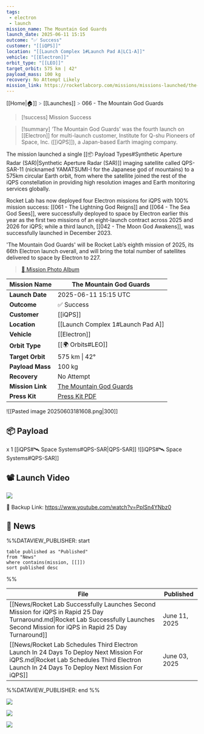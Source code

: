 ```yaml
---
tags:
 - electron
 - launch
mission_name: The Mountain God Guards
launch_date: 2025-06-11 15:15
outcome: "✅ Success"
customer: "[[iQPS]]"
location: "[[Launch Complex 1#Launch Pad A|LC1-A]]"
vehicle: "[[Electron]]"
orbit_type: "[[LEO]]"
target_orbit: 575 km | 42°
payload_mass: 100 kg
recovery: No Attempt Likely
mission_link: https://rocketlabcorp.com/missions/missions-launched/the-mountain-god-guards/
---
```

[[Home|🏠]]  <span style="color: LightSlateGray">></span> [[Launches]]  <span style="color: LightSlateGray">></span>  066 - The Mountain God Guards

>[!success] Mission Success

>[!summary]
‘The Mountain God Guards’ was the fourth launch on [[Electron]] for multi-launch customer, Institute for Q-shu Pioneers of Space, Inc. ([[iQPS]]), a Japan-based Earth imaging company.
>
The mission launched a single [[📦 Payload Types#Synthetic Aperture Radar (SAR)|Synthetic Aperture Radar (SAR)]] imaging satellite called QPS-SAR-11 (nicknamed YAMATSUMI-I for the Japanese god of mountains) to a 575km circular Earth orbit, from where the satellite joined the rest of the iQPS constellation in providing high resolution images and Earth monitoring services globally. 
>
Rocket Lab has now deployed four Electron missions for iQPS with 100% mission success: [[061 - The Lightning God Reigns]] and [[064 - The Sea God Sees]], were successfully deployed to space by Electron earlier this year as the first two missions of an eight-launch contract across 2025 and 2026 for iQPS; while a third launch, [[042 - The Moon God Awakens]], was successfully launched in December 2023.
>
'The Mountain God Guards' will be Rocket Lab’s eighth mission of 2025, its 66th Electron launch overall, and will bring the total number of satellites delivered to space by Electron to 227.
>
>[📸 Mission Photo Album](https://www.flickr.com/photos/rocketlab/albums/72177720326782701/)


| **Mission Name** | The Mountain God Guards                                                                                             |
| ---------------- | ------------------------------------------------------------------------------------------------------------------- |
| **Launch Date**  | 2025-06-11 15:15 UTC                                                                                                |
| **Outcome**      | ✅ Success                                                                                                           |
| **Customer**     | [[iQPS]]                                                                                                            |
| **Location**     | [[Launch Complex 1#Launch Pad A]]                                                                                   |
| **Vehicle**      | [[Electron]]                                                                                                        |
| **Orbit Type**   | [[🌍 Orbits#LEO]]                                                                                                   |
| **Target Orbit** | 575 km \| 42°                                                                                                       |
| **Payload Mass** | 100 kg                                                                                                              |
| **Recovery**     | No Attempt                                                                                                          |
| **Mission Link** | [The Mountain God Guards](https://rocketlabcorp.com/missions/missions-launched/the-mountain-god-guards/)            |
| **Press Kit**    | [Press Kit PDF](https://rocketlabcorp.com/assets/Uploads/F66-The-Mountain-God-Guards-Presskit-final-compressed.pdf) |

![[Pasted image 20250603181608.png|300]]

## 📦 Payload

x 1 [[iQPS#🛰️ Space Systems#QPS-SAR|QPS-SAR]]
![[iQPS#🛰️ Space Systems#QPS-SAR]]

## 📽️ Launch Video


![](https://www.youtube.com/watch?v=PplSn4YNbz0)

🔗 Backup Link: https://www.youtube.com/watch?v=PplSn4YNbz0

## 📰 News

%%DATAVIEW_PUBLISHER: start
```
table published as "Published"
from "News"
where contains(mission, [[]])
sort published desc
```
%%

| File                                                                                                                                                                                     | Published     |
| ---------------------------------------------------------------------------------------------------------------------------------------------------------------------------------------- | ------------- |
| [[News/Rocket Lab Successfully Launches Second Mission for iQPS in Rapid 25 Day Turnaround.md\|Rocket Lab Successfully Launches Second Mission for iQPS in Rapid 25 Day Turnaround]]     | June 11, 2025 |
| [[News/Rocket Lab Schedules Third Electron Launch In 24 Days To Deploy Next Mission For iQPS.md\|Rocket Lab Schedules Third Electron Launch In 24 Days To Deploy Next Mission For iQPS]] | June 03, 2025 |

%%DATAVIEW_PUBLISHER: end %%

![](https://x.com/Peter_J_Beck/status/1932831265994256507)

![](https://x.com/RocketLab/status/1931922293334425788)

![](https://x.com/RocketLab/status/1929999165804949521)